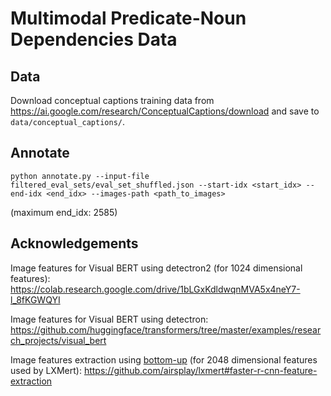# Multimodal Predicate-Noun Dependencies Data

## Data

Download conceptual captions training data from
https://ai.google.com/research/ConceptualCaptions/download
and save to `data/conceptual_captions/`.

## Annotate

```
python annotate.py --input-file filtered_eval_sets/eval_set_shuffled.json --start-idx <start_idx> --end-idx <end_idx> --images-path <path_to_images>
```
(maximum end_idx: 2585)

## Acknowledgements

Image features for Visual BERT using detectron2 (for 1024 dimensional features): https://colab.research.google.com/drive/1bLGxKdldwqnMVA5x4neY7-l_8fKGWQYI

Image features for Visual BERT using detectron: https://github.com/huggingface/transformers/tree/master/examples/research_projects/visual_bert

Image features extraction using [bottom-up](https://github.com/peteanderson80/bottom-up-attention) (for 2048 dimensional features used by LXMert): https://github.com/airsplay/lxmert#faster-r-cnn-feature-extraction
